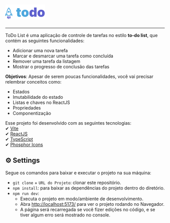 <h1>
    <img alt="Logo ToDo List" src="./.github/logoToDo.png" />
</h1>

---

ToDo List é uma aplicação de controle de tarefas no estilo **to-do list**, que contém as seguintes funcionalidades:
- Adicionar uma nova tarefa
- Marcar e desmarcar uma tarefa como concluída
- Remover uma tarefa da listagem
- Mostrar o progresso de conclusão das tarefas

**Objetivos**: Apesar de serem poucas funcionalidades, você vai precisar relembrar conceitos como:
- Estados
- Imutabilidade do estado
- Listas e chaves no ReactJS
- Propriedades
- Componentização

Esse projeto foi desenvolvido com as seguintes tecnologias:
<br/>
✔ [Vite](https://vitejs.dev/)
<br/>
✔ [ReactJS](https://reactjs.org/)
<br/>
✔ [TypeScript](https://www.typescriptlang.org/)
<br/>
✔ [Phosphor Icons](https://phosphoricons.com/)
<br/>

## ⚙ Settings

Segue os comandos para baixar e executar o projeto na sua máquina:

* `git clone` + `URL do Projeto`: clonar este repositório.
* `npm install`: para baixar as dependências do projeto dentro do diretório.
* `npm run dev`: 
    - Executa o projeto em modo/ambiente de desenvolvimento.
    - Abra [http://localhost:5173/](http://localhost:5173/) para ver o projeto rodando no Navegador.
    - A página será recarregada se você fizer edições no código, e se tiver algum erro será mostrado no console.
